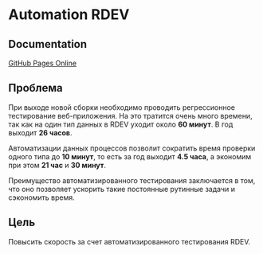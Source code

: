 # Automation RDEV

## Documentation

[GitHub Pages Online](https://letsdrum.github.io/documentation/rdev)

## Проблема
При выходе новой сборки необходимо проводить регрессионное тестирование веб-приложения. На это тратится очень много времени, так как на один тип данных в RDEV уходит около **60 минут**. В год выходит **26 часов**.

Автоматизации данных процессов позволит сократить время проверки одного типа до **10 минут**, то есть за год выходит **4.5 часа**, а экономим при этом **21 час** и **30 минут**.

Преимущество автоматизированного тестирования заключается в том, что оно позволяет ускорить такие постоянные рутинные задачи и сэкономить время.

## Цель

Повысить скорость за счет автоматизированного тестирования RDEV.
